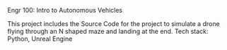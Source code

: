 Engr 100: Intro to Autonomous Vehicles

This project includes the Source Code for the project to simulate a drone flying through an N shaped maze and landing at the end. 
Tech stack: Python, Unreal Engine
